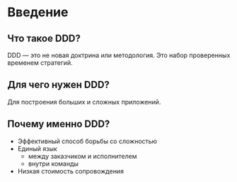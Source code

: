 Введение
===

## Что такое DDD?

DDD — это не новая доктрина или методология. 
Это набор проверенных временем стратегий. 

## Для чего нужен DDD?

Для построения больших и сложных приложений.

## Почему именно DDD?

* Эффективный способ борьбы со сложностью
* Единый язык
	*  между заказчиком и исполнителем
	*  внутри команды
* Низкая стоимость сопровождения

